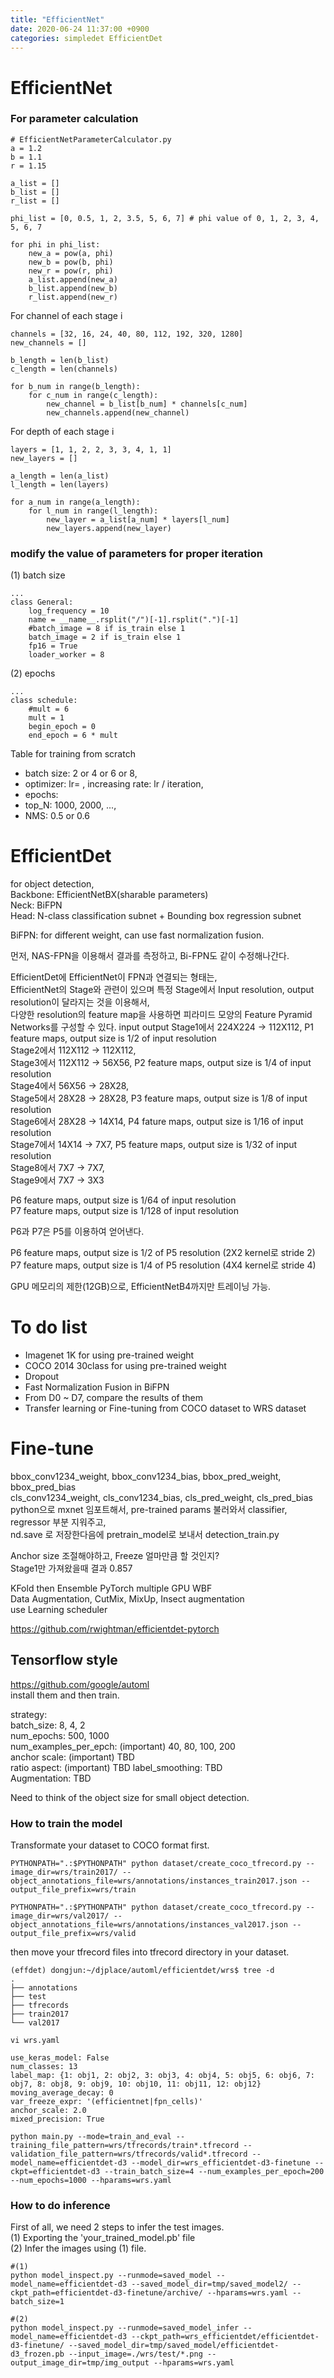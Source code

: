 ```yaml
---
title: "EfficientNet"
date: 2020-06-24 11:37:00 +0900
categories: simpledet EfficientDet
---
```


# EfficientNet

### For parameter calculation

```
# EfficientNetParameterCalculator.py
a = 1.2
b = 1.1
r = 1.15

a_list = []
b_list = []
r_list = []

phi_list = [0, 0.5, 1, 2, 3.5, 5, 6, 7] # phi value of 0, 1, 2, 3, 4, 5, 6, 7

for phi in phi_list:
    new_a = pow(a, phi)
    new_b = pow(b, phi)
    new_r = pow(r, phi)
    a_list.append(new_a)
    b_list.append(new_b)
    r_list.append(new_r)
```


For channel of each stage i
```
channels = [32, 16, 24, 40, 80, 112, 192, 320, 1280]
new_channels = []

b_length = len(b_list)
c_length = len(channels)

for b_num in range(b_length):
    for c_num in range(c_length):
        new_channel = b_list[b_num] * channels[c_num]
        new_channels.append(new_channel)
```

For depth of each stage i
```
layers = [1, 1, 2, 2, 3, 3, 4, 1, 1]
new_layers = []

a_length = len(a_list)
l_length = len(layers)

for a_num in range(a_length):
    for l_num in range(l_length):
        new_layer = a_list[a_num] * layers[l_num]
        new_layers.append(new_layer)
```

### modify the value of parameters for proper iteration
(1) batch size
```
...
class General:
    log_frequency = 10
    name = __name__.rsplit("/")[-1].rsplit(".")[-1]
    #batch_image = 8 if is_train else 1
    batch_image = 2 if is_train else 1
    fp16 = True
    loader_worker = 8
```

(2) epochs
```
...
class schedule:
    #mult = 6
    mult = 1
    begin_epoch = 0
    end_epoch = 6 * mult
```

Table for training from scratch
- batch size: 2 or 4 or 6 or 8,    
- optimizer: lr= , increasing rate: lr / iteration,        
- epochs:    
- top_N: 1000, 2000, ...,    
- NMS: 0.5 or 0.6    


# EfficientDet
for object detection,    
Backbone: EfficientNetBX(sharable parameters)    
Neck: BiFPN    
Head: N-class classification subnet + Bounding box regression subnet    


BiFPN: for different weight, can use fast normalization fusion.    

먼저, NAS-FPN을 이용해서 결과를 측정하고, Bi-FPN도 같이 수정해나간다.    

EfficientDet에 EfficientNet이 FPN과 연결되는 형태는,    
EfficientNet의 Stage와 관련이 있으며 특정 Stage에서 Input resolution, output resolution이 달라지는 것을 이용해서,    
다양한 resolution의 feature map을 사용하면 피라미드 모양의 Feature Pyramid Networks를 구성할 수 있다.
           input     output
Stage1에서 224X224 -> 112X112,    P1 feature maps, output size is 1/2 of input resolution    
Stage2에서 112X112 -> 112X112,    
Stage3에서 112X112 -> 56X56,    P2 feature maps, output size is 1/4 of input resolution    
Stage4에서 56X56 -> 28X28,    
Stage5에서 28X28 -> 28X28,    P3 feature maps, output size is 1/8 of input resolution    
Stage6에서 28X28 -> 14X14,    P4 fature maps, output size is 1/16 of input resolution    
Stage7에서 14X14 -> 7X7,    P5 feature maps, output size is 1/32 of input resolution    
Stage8에서 7X7 -> 7X7,    
Stage9에서 7X7 -> 3X3    


P6 feature maps, output size is 1/64 of input resolution    
P7 feature maps, output size is 1/128 of input resolution    

P6과 P7은 P5를 이용하여 얻어낸다.    

P6 feature maps, output size is 1/2 of P5 resolution (2X2 kernel로 stride 2)    
P7 feature maps, output size is 1/4 of P5 resolution (4X4 kernel로 stride 4)    

GPU 메모리의 제한(12GB)으로, EfficientNetB4까지만 트레이닝 가능.    

# To do list    
- Imagenet 1K for using pre-trained weight    
- COCO 2014 30class for using pre-trained weight    
- Dropout    
- Fast Normalization Fusion in BiFPN    
- From D0 ~ D7, compare the results of them    
- Transfer learning or Fine-tuning from COCO dataset to WRS dataset    


# Fine-tune
bbox_conv1234_weight, bbox_conv1234_bias, bbox_pred_weight, bbox_pred_bias    
cls_conv1234_weight, cls_conv1234_bias, cls_pred_weight, cls_pred_bias    
python으로 mxnet 임포트해서, pre-trained params 불러와서 classifier, regressor 부분 지워주고,    
nd.save 로 저장한다음에 pretrain_model로 보내서 detection_train.py

Anchor size 조절해야하고, Freeze 얼마만큼 할 것인지?    
Stage1만 가져왔을때 결과 0.857    


KFold then Ensemble
PyTorch multiple GPU
WBF    
Data Augmentation, CutMix, MixUp, Insect augmentation    
use Learning scheduler 

<https://github.com/rwightman/efficientdet-pytorch>



## Tensorflow style
<https://github.com/google/automl>    
install them and then train.    

strategy:    
batch_size: 8, 4, 2    
num_epochs: 500, 1000    
num_examples_per_epch: (important) 40, 80, 100, 200    
anchor scale: (important) TBD    
ratio aspect: (important) TBD
label_smoothing: TBD    
Augmentation: TBD    

Need to think of the object size for small object detection.

### How to train the model
Transformate your dataset to COCO format first.
```
PYTHONPATH=".:$PYTHONPATH" python dataset/create_coco_tfrecord.py --image_dir=wrs/train2017/ --object_annotations_file=wrs/annotations/instances_train2017.json --output_file_prefix=wrs/train

PYTHONPATH=".:$PYTHONPATH" python dataset/create_coco_tfrecord.py --image_dir=wrs/val2017/ --object_annotations_file=wrs/annotations/instances_val2017.json --output_file_prefix=wrs/valid
```

then move your tfrecord files into tfrecord directory in your dataset.

```
(effdet) dongjun:~/djplace/automl/efficientdet/wrs$ tree -d
.
├── annotations
├── test
├── tfrecords
├── train2017
└── val2017
```


```
vi wrs.yaml

use_keras_model: False
num_classes: 13
label_map: {1: obj1, 2: obj2, 3: obj3, 4: obj4, 5: obj5, 6: obj6, 7: obj7, 8: obj8, 9: obj9, 10: obj10, 11: obj11, 12: obj12}
moving_average_decay: 0
var_freeze_expr: '(efficientnet|fpn_cells)'
anchor_scale: 2.0
mixed_precision: True
```

```
python main.py --mode=train_and_eval --training_file_pattern=wrs/tfrecords/train*.tfrecord --validation_file_pattern=wrs/tfrecords/valid*.tfrecord --model_name=efficientdet-d3 --model_dir=wrs_efficientdet-d3-finetune --ckpt=efficientdet-d3 --train_batch_size=4 --num_examples_per_epoch=200 --num_epochs=1000 --hparams=wrs.yaml
```

### How to do inference
First of all, we need 2 steps to infer the test images.    
(1) Exporting the 'your_trained_model.pb' file    
(2) Infer the images using (1) file.
```
#(1)
python model_inspect.py --runmode=saved_model --model_name=efficientdet-d3 --saved_model_dir=tmp/saved_model2/ --ckpt_path=efficientdet-d3-finetune/archive/ --hparams=wrs.yaml --batch_size=1

#(2)
python model_inspect.py --runmode=saved_model_infer --model_name=efficientdet-d3 --ckpt_path=wrs_efficientdet/efficientdet-d3-finetune/ --saved_model_dir=tmp/saved_model/efficientdet-d3_frozen.pb --input_image=./wrs/test/*.png --output_image_dir=tmp/img_output --hparams=wrs.yaml
```
